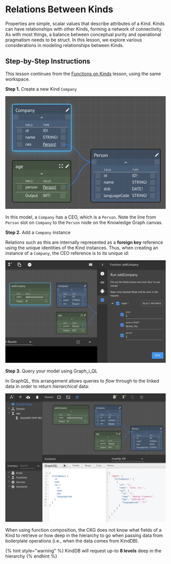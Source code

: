 # Relations Between Kinds

Properties are simple, scalar values that describe attributes of a Kind.  Kinds can have relationships with other Kinds, forming a network of connectivity.  As with most things, a balance between conceptual purity and operational pragmatism needs to be struct.  In this lesson, we explore various considerations in modeling relationships between Kinds.

## Step-by-Step Instructions

This lesson continues from the [Functions on Kinds](age.md) lesson, using the same workspace.

**Step 1.**  Create a new Kind `Company`

![](../../../.gitbook/assets/company.png)

In this model, a `Company` has a CEO, which is a `Person`.  Note the line from `Person` slot on `Company` to the `Person` node on the Knowledge Graph canvas.

**Step 2.**  Add a `Company` instance

Relations such as this are internally represented as a **foreign key** reference using the unique identities of the Kind instances.  Thus, when creating an instance of a `Company`, the CEO reference is to its unique id:

![](../../../.gitbook/assets/company-add.png)

**Step 3.** Query your model using Graph_i_QL

In GraphQL, this arrangement allows queries to _flow_ through to the linked data in order to return _hierarchical_ data:

![](../../../.gitbook/assets/company-query.png)

When using function composition, the CKG does not know what fields of a Kind to retrieve or how deep in the hierarchy to go when passing data from boilerplate operations \(i.e., when the data comes from KindDB\).

{% hint style="warning" %}
KindDB will request up-to **8 levels** deep in the hierarchy
{% endhint %}

